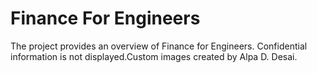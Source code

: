 # Finance For Engineers

The project provides an overview of Finance for Engineers. Confidential information is not displayed.Custom images created by Alpa D. Desai.
